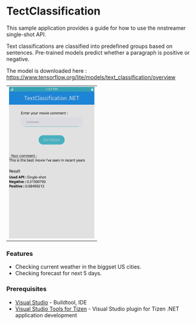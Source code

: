 # TectClassification
This sample application provides a guide for how to use the nnstreamer single-shot API.

Text classifications are classified into predefined groups based on sentences.
Pre-trained models predict whether a paragraph is positive or negative.

The model is downloaded here : https://www.tensorflow.org/lite/models/text_classification/overview

<table>
<tr>
<td>
<center><img src='screenshot.png' height=400></center>
</td>
</tr>
</table>

### Features
* Checking current weather in the biggset US cities.
* Checking forecast for next 5 days.

### Prerequisites
* [Visual Studio](https://www.visualstudio.com/) - Buildtool, IDE
* [Visual Studio Tools for Tizen](https://docs.tizen.org/application/vstools/index) - Visual Studio plugin for Tizen .NET application development
